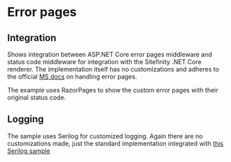 # Error pages

## Integration
Shows integration between ASP.NET Core error pages middleware and status code middleware for integration with the 
Sitefinity .NET Core renderer. The implementation itself has no customizations and adheres to the official [MS docs]() on handling error pages.

The example uses RazorPages to show the custom error pages with their original status code.

## Logging
The sample uses Serilog for customized logging. Again there are no customizations made, just the standard implementation integrated with [this Serilog sample](https://github.com/datalust/dotnet6-serilog-example)